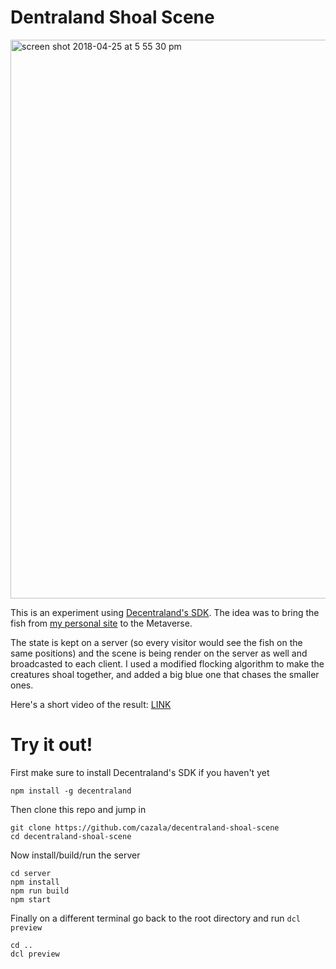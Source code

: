 # Dentraland Shoal Scene

<img width="894" alt="screen shot 2018-04-25 at 5 55 30 pm" src="https://user-images.githubusercontent.com/2781777/39272307-f1513cba-48b1-11e8-8585-a8056751d4e8.png">

This is an experiment using [Decentraland's SDK](https://developers.decentraland.org/). The idea was to bring the fish from [my personal site](https://caza.la) to the Metaverse.

The state is kept on a server (so every visitor would see the fish on the same positions) and the scene is being render on the server as well and broadcasted to each client. I used a modified flocking algorithm to make the creatures shoal together, and added a big blue one that chases the smaller ones.

Here's a short video of the result: [LINK](https://twitter.com/juancazala/status/989244724715360256)

# Try it out!

First make sure to install Decentraland's SDK if you haven't yet

```
npm install -g decentraland
```

Then clone this repo and jump in

```
git clone https://github.com/cazala/decentraland-shoal-scene
cd decentraland-shoal-scene
```

Now install/build/run the server

```
cd server
npm install
npm run build
npm start
```

Finally on a different terminal go back to the root directory and run `dcl preview`

```
cd ..
dcl preview
```
